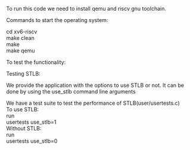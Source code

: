 To run this code we need to install qemu and riscv gnu toolchain.

Commands to start the operating system:

cd xv6-riscv <br>
make clean   <br>
make       <br>
make qemu  <br>





To test the functionality:

Testing STLB:

We provide the application with the options to use STLB or not. It can be done by using the use_stlb command line arguments

We have a test suite to test the performance of STLB(user/usertests.c) <br>
To use STLB:<br>
	run<br>
	usertests use_stlb=1<br>
Without STLB:<br>
	run<br>
	usertests use_stlb=0
